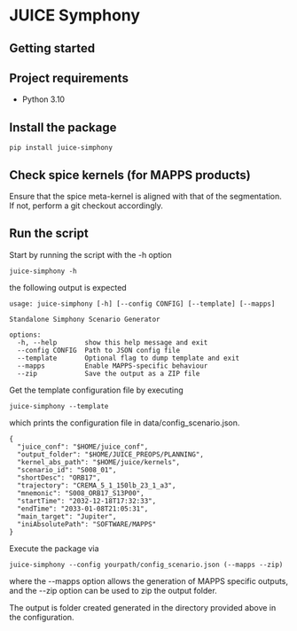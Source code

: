 # JUICE Symphony


## Getting started


## Project requirements

- Python 3.10

## Install the package

```
pip install juice-simphony
```

## Check spice kernels (for MAPPS products)

Ensure that the spice meta-kernel is aligned with that of the segmentation. 
If not, perform a git checkout accordingly.


## Run the script

Start by running the script with the -h option

```
juice-simphony -h
```
the following output is expected
```
usage: juice-simphony [-h] [--config CONFIG] [--template] [--mapps]

Standalone Simphony Scenario Generator

options:
  -h, --help       show this help message and exit
  --config CONFIG  Path to JSON config file
  --template       Optional flag to dump template and exit
  --mapps          Enable MAPPS-specific behaviour
  --zip            Save the output as a ZIP file
```

Get the template configuration file by executing
```
juice-simphony --template
```
which prints the configuration file in data/config_scenario.json.

```
{
  "juice_conf": "$HOME/juice_conf",
  "output_folder": "$HOME/JUICE_PREOPS/PLANNING",
  "kernel_abs_path": "$HOME/juice/kernels",
  "scenario_id": "S008_01",
  "shortDesc": "ORB17",
  "trajectory": "CREMA_5_1_150lb_23_1_a3",
  "mnemonic": "S008_ORB17_S13P00",
  "startTime": "2032-12-18T17:32:33",
  "endTime": "2033-01-08T21:05:31",
  "main_target": "Jupiter",
  "iniAbsolutePath": "SOFTWARE/MAPPS"
}
```
Execute the package via 
```
juice-simphony --config yourpath/config_scenario.json (--mapps --zip)
```
where the --mapps option allows the generation of MAPPS specific outputs, and the --zip option can be used to zip the output folder.

The output is folder created generated in the directory provided above in the configuration. 

